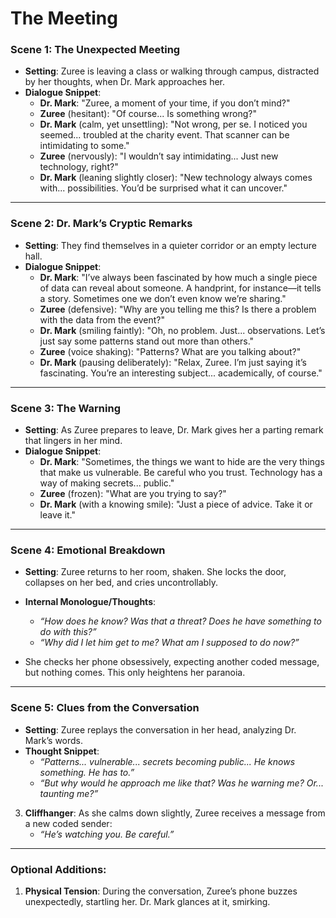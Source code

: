 # The Meeting

### Scene 1: **The Unexpected Meeting**  
- **Setting**: Zuree is leaving a class or walking through campus, distracted by her thoughts, when Dr. Mark approaches her.  
- **Dialogue Snippet**:  
  - **Dr. Mark**: "Zuree, a moment of your time, if you don’t mind?"  
  - **Zuree** (hesitant): "Of course... Is something wrong?"  
  - **Dr. Mark** (calm, yet unsettling): "Not wrong, per se. I noticed you seemed... troubled at the charity event. That scanner can be intimidating to some."  
  - **Zuree** (nervously): "I wouldn’t say intimidating... Just new technology, right?"  
  - **Dr. Mark** (leaning slightly closer): "New technology always comes with... possibilities. You’d be surprised what it can uncover."  

---

### Scene 2: **Dr. Mark’s Cryptic Remarks**  
- **Setting**: They find themselves in a quieter corridor or an empty lecture hall.  
- **Dialogue Snippet**:  
  - **Dr. Mark**: "I’ve always been fascinated by how much a single piece of data can reveal about someone. A handprint, for instance—it tells a story. Sometimes one we don’t even know we’re sharing."  
  - **Zuree** (defensive): "Why are you telling me this? Is there a problem with the data from the event?"  
  - **Dr. Mark** (smiling faintly): "Oh, no problem. Just... observations. Let’s just say some patterns stand out more than others."  
  - **Zuree** (voice shaking): "Patterns? What are you talking about?"  
  - **Dr. Mark** (pausing deliberately): "Relax, Zuree. I’m just saying it’s fascinating. You’re an interesting subject... academically, of course."  

---

### Scene 3: **The Warning**  
- **Setting**: As Zuree prepares to leave, Dr. Mark gives her a parting remark that lingers in her mind.  
- **Dialogue Snippet**:  
  - **Dr. Mark**: "Sometimes, the things we want to hide are the very things that make us vulnerable. Be careful who you trust. Technology has a way of making secrets... public."  
  - **Zuree** (frozen): "What are you trying to say?"  
  - **Dr. Mark** (with a knowing smile): "Just a piece of advice. Take it or leave it."  

---

### Scene 4: **Emotional Breakdown**  
- **Setting**: Zuree returns to her room, shaken. She locks the door, collapses on her bed, and cries uncontrollably.  
- **Internal Monologue/Thoughts**:  
  - *“How does he know? Was that a threat? Does he have something to do with this?”*  
  - *“Why did I let him get to me? What am I supposed to do now?”*  

- She checks her phone obsessively, expecting another coded message, but nothing comes. This only heightens her paranoia.  

---

### Scene 5: **Clues from the Conversation**  
- **Setting**: Zuree replays the conversation in her head, analyzing Dr. Mark’s words.  
- **Thought Snippet**:  
  - *“Patterns... vulnerable... secrets becoming public... He knows something. He has to.”*  
  - *“But why would he approach me like that? Was he warning me? Or... taunting me?”*  
3. **Cliffhanger**: As she calms down slightly, Zuree receives a message from a new coded sender:  
   - *“He’s watching you. Be careful.”*  
---

### Optional Additions:  
1. **Physical Tension**: During the conversation, Zuree’s phone buzzes unexpectedly, startling her. Dr. Mark glances at it, smirking.